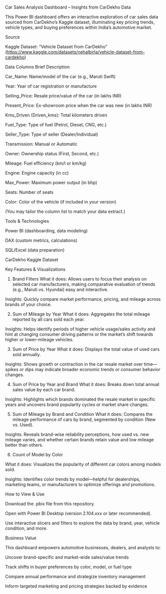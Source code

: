 Car Sales Analysis Dashboard – Insights from CarDekho Data


This Power BI dashboard offers an interactive exploration of car sales data sourced from CarDekho’s Kaggle dataset, illuminating key pricing trends, vehicle types, and buying preferences within India’s automotive market.

Source

Kaggle Dataset: “Vehicle Dataset from CarDekho” (https://www.kaggle.com/datasets/nehalbirla/vehicle-dataset-from-cardekho)

Data Columns Brief Description

Car_Name: Name/model of the car (e.g., Maruti Swift)

Year: Year of car registration or manufacture

Selling_Price: Resale price/value of the car (in lakhs INR)

Present_Price: Ex-showroom price when the car was new (in lakhs INR)

Kms_Driven (Driven_kms): Total kilometers driven

Fuel_Type: Type of fuel (Petrol, Diesel, CNG, etc.)

Seller_Type: Type of seller (Dealer/Individual)

Transmission: Manual or Automatic

Owner: Ownership status (First, Second, etc.)

Mileage: Fuel efficiency (km/l or km/kg)

Engine: Engine capacity (in cc)

Max_Power: Maximum power output (in bhp)

Seats: Number of seats

Color: Color of the vehicle (if included in your version)

(You may tailor the column list to match your data extract.)

Tools & Technologies


Power BI (dashboarding, data modeling)

DAX (custom metrics, calculations)

SQL/Excel (data preparation)

CarDekho Kaggle Dataset

Key Features & Visualizations


1. Brand Filters
What it does:
Allows users to focus their analysis on selected car manufacturers, making comparative evaluation of trends (e.g., Maruti vs. Hyundai) easy and interactive.

Insights:
Quickly compare market performance, pricing, and mileage across brands of your choice.

2. Sum of Mileage by Year
What it does:
Aggregates the total mileage reported by all cars sold each year.

Insights:
Helps identify periods of higher vehicle usage/sales activity and hint at changing consumer driving patterns or the market’s shift towards higher or lower-mileage vehicles.

3. Sum of Price by Year
What it does:
Displays the total value of used cars sold annually.

Insights:
Shows growth or contraction in the car resale market over time—spikes or dips may indicate broader economic trends or consumer behavior changes.

4. Sum of Price by Year and Brand
What it does:
Breaks down total annual sales value by each car brand.

Insights:
Highlights which brands dominated the resale market in specific years and uncovers brand popularity cycles or market share changes.

5. Sum of Mileage by Brand and Condition
What it does:
Compares the mileage performance of cars by brand, segmented by condition (New vs. Used).

Insights:
Reveals brand-wise reliability perceptions, how used vs. new mileage varies, and whether certain brands retain value and low mileage better than others.

6. Count of Model by Color



What it does:
Visualizes the popularity of different car colors among models sold.

Insights:
Identifies color trends by model—helpful for dealerships, marketing teams, or manufacturers to optimize offerings and promotions.

How to View & Use


Download the .pbix file from this repository.

Open with Power BI Desktop (version 2.104.xxx or later recommended).

Use interactive slicers and filters to explore the data by brand, year, vehicle condition, and more.

Business Value



This dashboard empowers automotive businesses, dealers, and analysts to:

Uncover brand-specific and market-wide sales/value trends

Track shifts in buyer preferences by color, model, or fuel type

Compare annual performance and strategize inventory management

Inform targeted marketing and pricing strategies backed by evidence
